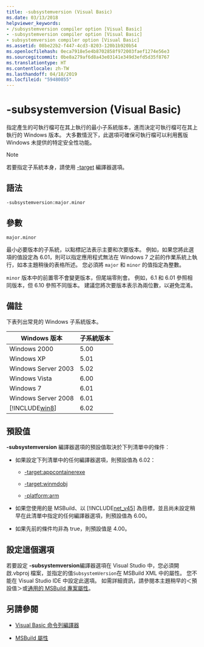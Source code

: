 ```yaml
---
title: -subsystemversion (Visual Basic)
ms.date: 03/13/2018
helpviewer_keywords:
- /subsystemversion compiler option [Visual Basic]
- -subsystemversion compiler option [Visual Basic]
- subsystemversion compiler option [Visual Basic]
ms.assetid: 08be22b2-f447-4cd3-8203-120b1b920b54
ms.openlocfilehash: 0eca7918e5e4b8702858f972003faef1274e56e3
ms.sourcegitcommit: 0be8a279af6d8a43e03141e349d3efd5d35f8767
ms.translationtype: HT
ms.contentlocale: zh-TW
ms.lasthandoff: 04/18/2019
ms.locfileid: "59480855"
---
```

# <a name="-subsystemversion-visual-basic"></a>-subsystemversion (Visual Basic)

指定產生的可執行檔可在其上執行的最小子系統版本，進而決定可執行檔可在其上執行的 Windows 版本。 大多數情況下，此選項可確保可執行檔可以利用舊版 Windows 未提供的特定安全性功能。

> [!NOTE]
> 若要指定子系統本身，請使用 [-target](../../../csharp/language-reference/compiler-options/target-compiler-option.md) 編譯器選項。

## <a name="syntax"></a>語法

```vb
-subsystemversion:major.minor
```

## <a name="parameters"></a>參數

`major.minor`

最小必要版本的子系統，以點標記法表示主要和次要版本。 例如，如果您將此選項的值設定為 6.01，則可以指定應用程式無法在 Windows 7 之前的作業系統上執行，如本主題稍後的表格所述。 您必須將 `major` 和 `minor` 的值指定為整數。

`minor` 版本中的前置零不會變更版本，但尾端零則會。 例如，6.1 和 6.01 參照相同版本，但 6.10 參照不同版本。 建議您將次要版本表示為兩位數，以避免混淆。

## <a name="remarks"></a>備註

下表列出常見的 Windows 子系統版本。

|Windows 版本|子系統版本|
|---------------------|-----------------------|
|Windows 2000|5.00|
|Windows XP|5.01|
|Windows Server 2003|5.02|
|Windows Vista|6.00|
|Windows 7|6.01|
|Windows Server 2008|6.01|
|[!INCLUDE[win8](~/includes/win8-md.md)]|6.02|

## <a name="default-values"></a>預設值

**-subsystemversion** 編譯器選項的預設值取決於下列清單中的條件︰

- 如果設定下列清單中的任何編譯器選項，則預設值為 6.02：

  - [-target:appcontainerexe](../../../visual-basic/reference/command-line-compiler/target.md)

  - [-target:winmdobj](../../../visual-basic/reference/command-line-compiler/target.md)

  - [-platform:arm](../../../visual-basic/reference/command-line-compiler/platform.md)

- 如果您使用的是 MSBuild、以 [!INCLUDE[net_v45](~/includes/net-v45-md.md)] 為目標，並且尚未設定稍早在此清單中指定的任何編譯器選項，則預設值為 6.00。

- 如果先前的條件均非為 true，則預設值是 4.00。

## <a name="setting-this-option"></a>設定這個選項

若要設定 **-subsystemversion**編譯器選項在 Visual Studio 中，您必須開啟.vbproj 檔案，並指定的值`SubsystemVersion`在 MSBuild XML 中的屬性。 您不能在 Visual Studio IDE 中設定此選項。 如需詳細資訊，請參閱本主題稍早的＜預設值＞或[通用的 MSBuild 專案屬性](/visualstudio/msbuild/common-msbuild-project-properties)。

## <a name="see-also"></a>另請參閱

- [Visual Basic 命令列編譯器](../../../visual-basic/reference/command-line-compiler/index.md)

- [MSBuild 屬性](/visualstudio/msbuild/msbuild-properties)
